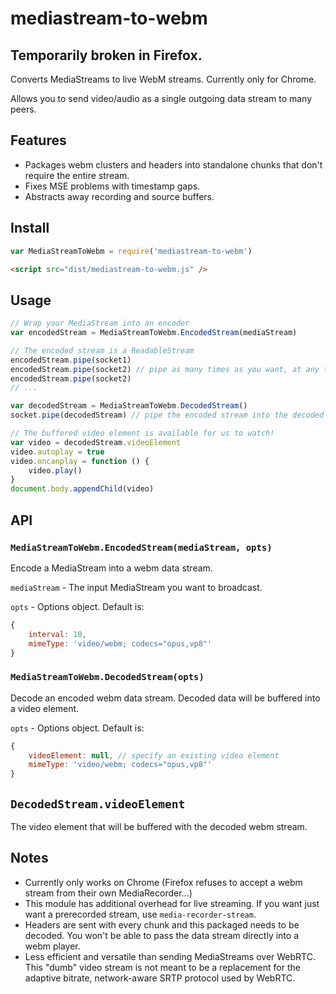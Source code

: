 # mediastream-to-webm

## Temporarily broken in Firefox.

Converts MediaStreams to live WebM streams. Currently only for Chrome.

Allows you to send video/audio as a single outgoing data stream to many peers.

## Features
- Packages webm clusters and headers into standalone chunks that don't require the entire stream.
- Fixes MSE problems with timestamp gaps.
- Abstracts away recording and source buffers.

## Install
```javascript
var MediaStreamToWebm = require('mediastream-to-webm')
```

```html
<script src="dist/mediastream-to-webm.js" />
```

## Usage

```javascript
// Wrap your MediaStream into an encoder
var encodedStream = MediaStreamToWebm.EncodedStream(mediaStream)

// The encoded stream is a ReadableStream
encodedStream.pipe(socket1) 
encodedStream.pipe(socket2) // pipe as many times as you want, at any time, without worrying about the structure of the stream
encodedStream.pipe(socket2)
// ...
```

```javascript
var decodedStream = MediaStreamToWebm.DecodedStream()
socket.pipe(decodedStream) // pipe the encoded stream into the decoded

// The buffered video element is available for us to watch!
var video = decodedStream.videoElement
video.autoplay = true
video.oncanplay = function () {
    video.play()
}
document.body.appendChild(video) 
```

## API
### `MediaStreamToWebm.EncodedStream(mediaStream, opts)`
Encode a MediaStream into a webm data stream.

`mediaStream` - The input MediaStream you want to broadcast.

`opts` - Options object. Default is:

```javascript
{
    interval: 10,
    mimeType: 'video/webm; codecs="opus,vp8"'
}
```

### `MediaStreamToWebm.DecodedStream(opts)`
Decode an encoded webm data stream. Decoded data will be buffered into a video element.

`opts` - Options object. Default is:

```javascript
{
    videoElement: null, // specify an existing video element
    mimeType: 'video/webm; codecs="opus,vp8"'
}
```

## `DecodedStream.videoElement`
The video element that will be buffered with the decoded webm stream.

## Notes
- Currently only works on Chrome (Firefox refuses to accept a webm stream from their own MediaRecorder...)
- This module has additional overhead for live streaming. If you want just want a prerecorded stream, use `media-recorder-stream`.
- Headers are sent with every chunk and this packaged needs to be decoded. You won't be able to pass the data stream directly into a webm player.
- Less efficient and versatile than sending MediaStreams over WebRTC. This "dumb" video stream is not meant to be a replacement for the adaptive bitrate, network-aware SRTP protocol used by WebRTC.
